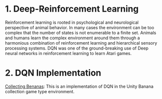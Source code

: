 

# 1. Deep-Reinforcement Learning 
Reinforcement learning is rooted in psychological and neurological perspective of animal behavior. In many cases the environment can be too complex that the number of states is not enumerable to a finite set. Animals and humans learn the complex environment around them through a harmonious combination of reinforcement learning and hierarchical sensory processing systems. DQN was one of the ground-breaking use of Deep neural networks in reinforcement learning to learn Atari games. 

# 2. DQN Implementation
[Collecting Benanas](https://github.com/jojivk/Deep-Reinforcement-Learning-/tree/master/DQN): This is an implementation of DQN in the Unity Banana collection game type environment.

